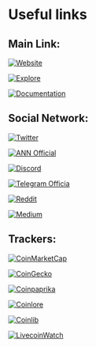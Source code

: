 # Useful links

## Main Link:
[![Website](https://img.shields.io/static/v1?label=Website&message=Show&color=yellow)](https://bdcashprotocol.com) 

[![Explore](https://img.shields.io/static/v1?label=Explorer&message=Show&color=orange)](https://insight.bdcashprotocol.com)

[![Documentation](https://img.shields.io/static/v1?label=Documentation&message=Show&color=white)](https://docs.bdcashprotocol.com) 

## Social Network:
 [![Twitter](https://img.shields.io/static/v1?label=Twitter&message=Follow&color=blue)](https://twitter.com/bdcashprotocol) 

 [![ANN Official](https://img.shields.io/static/v1?label=BitcoinTalk&message=Join&color=yellow)](https://bitcointalk.org/index.php?topic=5244522) 

 [![Discord](https://img.shields.io/static/v1?label=Discord&message=Join&color=blueviolet)](https://discord.gg/rrr8vFS)

 [![Telegram Officia](https://img.shields.io/static/v1?label=Telegram&message=Join&color=blue)](https://t.me/bdcashprotocol_official) 

 [![Reddit](https://img.shields.io/static/v1?label=Reddit&message=Join&color=orange)](https://www.reddit.com/r/Bdcash/)

 [![Medium](https://img.shields.io/static/v1?label=Medium&message=Join&color=green)](https://bdcashprotocol.medium.com/) 
  

## Trackers:

[![CoinMarketCap](https://img.shields.io/static/v1?label=CoinMarketCap&message=Check&color=blue)](https://coinmarketcap.com/currencies/bdcash/) 

[![CoinGecko](https://img.shields.io/static/v1?label=CoinGecko&message=Check&color=green)](https://coingecko.com/coins/bigdata-cash/) 

[![Coinpaprika](https://img.shields.io/static/v1?label=Coinpaprika&message=Join&color=red)](https://coinpaprika.com/coin/bdcash-bdcash/) 

[![Coinlore](https://img.shields.io/static/v1?label=Coinlore&message=Join&color=9cf)](https://www.coinlore.com/coin/bdcash)

[![Coinlib](https://img.shields.io/static/v1?label=Coinlib&message=Join&color=Blueblack)](https://coinlib.io/coin/BDCASH/BigDataCash/) 

[![LivecoinWatch](https://img.shields.io/static/v1?label=LivecoinWatch&message=Join&color=greenblack)](https://www.livecoinwatch.com/price/Bdcash-BDCASH) 
